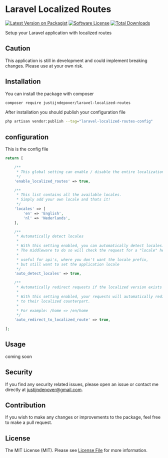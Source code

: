 # Laravel Localized Routes

[![Latest Version on Packagist](https://img.shields.io/packagist/v/justijndepover/laravel-localized-routes.svg?style=flat-square)](https://packagist.org/packages/justijndepover/laravel-localized-routes)
[![Software License](https://img.shields.io/badge/license-MIT-brightgreen.svg?style=flat-square)](LICENSE.md)
[![Total Downloads](https://img.shields.io/packagist/dt/justijndepover/laravel-localized-routes.svg?style=flat-square)](https://packagist.org/packages/justijndepover/laravel-localized-routes)

Setup your Laravel application with localized routes

## Caution

This application is still in development and could implement breaking changes. Please use at your own risk.

## Installation

You can install the package with composer

```sh
composer require justijndepover/laravel-localized-routes
```

After installation you should publish your configuration file

```sh
php artisan vendor:publish --tag="laravel-localized-routes-config"
```

## configuration

This is the config file

```php
return [

    /**
     * This global setting can enable / disable the entire localization package.
     */
    'enable_localized_routes' => true,

    /**
     * This list contains all the available locales.
     * Simply add your own locale and thats it!
     */
    'locales' => [
        'en' => 'English',
        'nl' => 'Nederlands',
    ],

    /**
     * Automatically detect locales
     *
     * With this setting enabled, you can automatically detect locales.
     * The middleware to do so will check the request for a "locale" header
     *
     * useful for api's, where you don't want the locale prefix,
     * but still want to set the application locale
     */
    'auto_detect_locales' => true,

    /**
     * Automatically redirect requests if the localized version exists
     *
     * With this setting enabled, your requests will automatically redirect
     * to their localized counterpart.
     *
     * For example: /home => /en/home
     */
    'auto_redirect_to_localized_route' => true,

];
```

## Usage

coming soon

## Security

If you find any security related issues, please open an issue or contact me directly at [justijndepover@gmail.com](justijndepover@gmail.com).

## Contribution

If you wish to make any changes or improvements to the package, feel free to make a pull request.

## License

The MIT License (MIT). Please see [License File](LICENSE.md) for more information.

